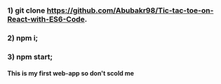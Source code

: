 ### 1) git clone https://github.com/Abubakr98/Tic-tac-toe-on-React-with-ES6-Code.
### 2) npm i;
### 3) npm start;
#### This is my first web-app so don't scold me

